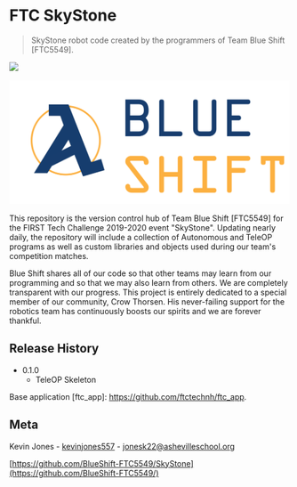 # FTC SkyStone
> SkyStone robot code created by the programmers of Team Blue Shift [FTC5549].

![](https://travis-ci.org/BlueShift-FTC5549/Rover-Ruckus)

![](BlueShift.png)

This repository is the version control hub of Team Blue Shift [FTC5549] for the FIRST Tech Challenge 2019-2020 event "SkyStone". Updating nearly daily, the repository will include a collection of Autonomous and TeleOP programs as well as custom libraries and objects used during our team's competition matches.

Blue Shift shares all of our code so that other teams may learn from our programming and so that we may also learn from others. We are completely transparent with our progress. This project is entirely dedicated to a special member of our community, Crow Thorsen. His never-failing support for the robotics team has continuously boosts our spirits and we are forever thankful.

## Release History

* 0.1.0
    * TeleOP Skeleton

Base application [ftc_app]: https://github.com/ftctechnh/ftc_app.

## Meta

Kevin Jones  - [kevinjones557](https://github.com/robo19/) - jonesk22@ashevilleschool.org <br>

[https://github.com/BlueShift-FTC5549/SkyStone](https://github.com/BlueShift-FTC5549/)

